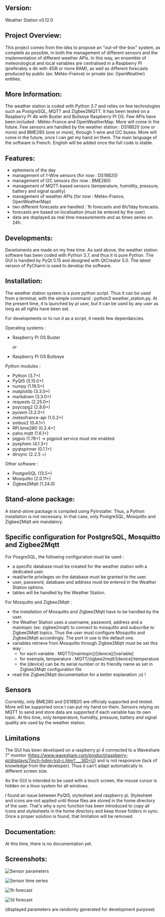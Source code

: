 Version:
--------

Weather Station v0.12.0


Project Overview:
-----------------

This project comes from the idea to propose an "out-of-the-box" system, as complete as possible, in both the management of different sensors and the implementation of different weather APIs. In this way, an ensemble of meteorological and local variables are centralised in a Raspberry PI (preferably a 4b with 4GB or more RAM), as well as different forecasts produced by public (ex: Météo-France) or private (ex: OpenWeather) entities.


More Information:
-----------------

The weather station is coded with Python 3.7 and relies on few technologies such as PostgreSQL, MQTT and Zigbee2MQTT. It has been tested on a Raspberry PI 4b with Buster and Bullseye Raspberry PI OS.
Few APIs have been included : Météo-France and OpenWeatherMap. More will come in the future.
Few sensors are handled by the weather station : DS18B20 (one or more) and BME280 (one or more), through 1-wire and I2C buses. More will come in the future, once I can get my hand on them.
The main language of the software is French. English will be added once the full code is stable.


Features:
---------

* ephemeris of the day
* management of 1-Wire sensors (for now : DS18B20)
* management of I2C sensors (for now : BME280)
* management of MQTT-based sensors (temperature, humidity, pressure, battery and signal quality)
* management of weather APIs (for now : Météo-France, OpenWeatherMap)
* two different forecasts are handled : 1h forecasts and 6h/1day forecasts.
* forecasts are based on localisation (must be entered by the user)
* data are displayed as real time measurements and as times series on 24h.


Developments:
-------------

Develoments are made on my free time. As said above, the weather station software has been coded with Python 3.7, and thus it is pure Python. The GUI is handled by PyQt 5.15 and designed with QtCreator 5.0. The latest version of PyCharm is used to develop the software.


Installation:
-------------

The weather station system is a pure python script. Thus it can be used from a terminal, with the simple command : python3 weather_station.py.
At the present time, it is launched by *pi* user, but it can be used by any user as long as all rights have been set.

For developments or to run it as a script, it needs few dependancies.

Operating systems :

* Raspberry PI OS Buster

  or

* Raspberry PI OS Bullseye

Python modules :

* Python (3.7+)
* PyQt5 (5.15.0+)
* numpy (1.19.5+)
* matplotlib (3.3.0+)
* markdown (3.3.0+)
* requests (2.25.0+)
* psycopg2 (2.8.6+)
* pyowm (3.2.0+)
* meteofrance-api (1.0.2+)
* smbus2 (0.4.1+)
* RPi.bme280 (0.2.4+)
* paho.mqtt (1.6.1+)
* pigpio (1.78+) -> pigpiod service must me enabled
* pyephem (4.1.3+)
* pyqtspinner (0.1.1+)
* dirsync (2.2.5 +)

Other software :

* PostgreSQL (13.5+)
* Mosquitto (2.0.11+)
* Zigbee2Mqtt (1.24.0)


Stand-alone package:
--------------------

A stand-alone package is compiled using PyInstaller. Thus, a Python installation is not necessary. In that case, only PostgreSQL, Mosquitto and Zigbee2Mqtt are mandatory.


Specific configuration for PostgreSQL, Mosquitto and Zigbee2Mqtt
----------------------------------------------------------------

For PosgreSQL, the following configuration must be used :

* a specific database must be created for the weather station with a dedicated user.
* read/write privileges on the database must be granted to the user.
* user, password, database and address must be entered in the Weather Station options.
* tables will be handled by the Weather Station.

For Mosquitto and Zigbee2Mqtt :

* the installation of Mosquitto and Zigbee2Mqtt have to be handled by the user. 
* the Weather Station uses a username, password, address and a maintopic (ex: zigbee2mqtt) to connect to mosquitto and subscribe to Zigbee2Mqtt topics. Thus the user must configure Mosquitto and Zigbee2Mqtt accordingly. The port in use is the default one.
* variables retrieve from Mosquitto through Zigbee2Mqtt must be set this way :
  * for each variable : MQTT/[maintopic]/[device]/[variable]
  * for exemple, temperature : MQTT/zigbee2mqtt/[device]/temperature
  * the [device] can be its serial number or its friendly name as set in Zigbee2Mqtt configuration file
* read the Zigbee2Mqtt documentation for a better explanation ;o) !


Sensors
-------

Currently, only BME280 and DS18B20 are officialy supported and tested. More will be supported once I can put my hand on them.
Sensors relying on MQTT to send and store data are supported if each variable has its own topic. At this time, only temperature, humidity, pressure, battery and signal quality are used by the weather station.


Limitations
-----------

The GUI has been developed on a raspberry pi 4 connected to a Waveshare 7" monitor (https://www.waveshare.com/product/raspberry-pi/displays/7inch-hdmi-lcd-c.htm?___SID=U) and is not responsive (lack of knowledge from the developer). Thus it can't adapt automatically to different screen size.

As the GUI is intended to be used with a touch screen, the mouse cursor is hidden on a linux system for all windows.

I found an issue between PyQt5, stylesheet and raspberry pi. Stylesheet and icons are not applied until those files are stored in the home directory of the user. That's why a sync function has been introduced to copy all icons and stylesheets in the home directory and keep those folders in sync. Once a proper solution is found, that limitation will be removed.


Documentation:
--------------

At this time, there is no documentation yet.


Screenshots:
------------

![Sensor parameters](screenshots/screenshot_1.png?raw=true "Parameters from different sensors") 

![Sensor time series](screenshots/screenshot_4.png?raw=true "Parameters can be displayed as time series")

![1h forecast](screenshots/screenshot_2.png?raw=true "Forecast every 1h on a 24h period")

![1d forecast](screenshots/screenshot_3.png?raw=true "Forecast every day on a 5d period")

(displayed parameters are randomly generated for development purpose)
